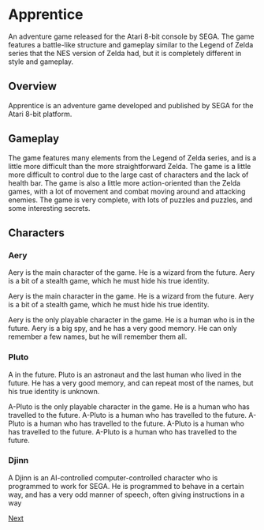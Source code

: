 # Apprentice

An adventure game released for the Atari 8-bit console by SEGA. The game features a battle-like structure and gameplay similar to the Legend of Zelda series that the NES version of Zelda had, but it is completely different in style and gameplay.

## Overview

Apprentice is an adventure game developed and published by SEGA for the Atari 8-bit platform.

## Gameplay

The game features many elements from the Legend of Zelda series, and is a little more difficult than the more straightforward Zelda. The game is a little more difficult to control due to the large cast of characters and the lack of health bar. The game is also a little more action-oriented than the Zelda games, with a lot of movement and combat moving around and attacking enemies. The game is very complete, with lots of puzzles and puzzles, and some interesting secrets.

## Characters

### Aery

Aery is the main character of the game. He is a wizard from the future. Aery is a bit of a stealth game, which he must hide his true identity.

Aery is the main character in the game. He is a wizard from the future. Aery is a bit of a stealth game, which he must hide his true identity.

Aery is the only playable character in the game. He is a human who is in the future. Aery is a big spy, and he has a very good memory. He can only remember a few names, but he will remember them all.

### Pluto

A in the future. Pluto is an astronaut and the last human who lived in the future. He has a very good memory, and can repeat most of the names, but his true identity is unknown.

A-Pluto is the only playable character in the game. He is a human who has travelled to the future. A-Pluto is a human who has travelled to the future. A-Pluto is a human who has travelled to the future. A-Pluto is a human who has travelled to the future. A-Pluto is a human who has travelled to the future.

### Djinn

A Djinn is an AI-controlled computer-controlled character who is programmed to work for SEGA. He is programmed to behave in a certain way, and has a very odd manner of speech, often giving instructions in a way

[Next](190.md)